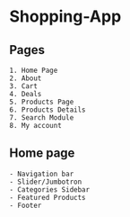 # Shopping-App

## Pages

    1. Home Page
    2. About
    3. Cart
    4. Deals
    5. Products Page
    6. Products Details
    7. Search Module
    8. My account

## Home page

    - Navigation bar
    - Slider/Jumbotron
    - Categories Sidebar
    - Featured Products
    - Footer
